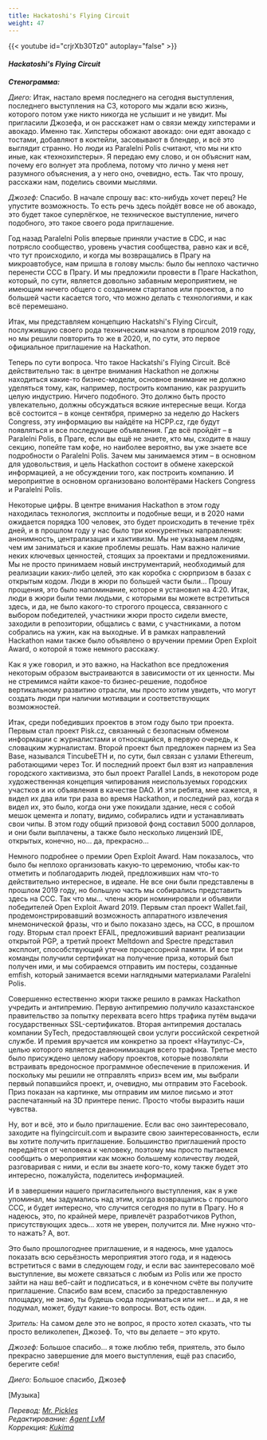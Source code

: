 ```yaml
---
title: Hackatoshi's Flying Circuit
weight: 47
---
```


{{< youtube id="crjrXb30Tz0" autoplay="false" >}}

#### *Hackatoshi's Flying Circuit*

_**Стенограмма:**_

_Диего:_ Итак, настало время последнего на сегодня выступления, последнего выступления на C3, которого мы ждали всю жизнь, которого потом уже никто никогда не услышит и не увидит. Мы пригласили Джозефа, и он расскажет нам о связи между хипстерами и авокадо. Именно так. Хипстеры обожают авокадо: они едят авокадо с тостами, добавляют в коктейли, засовывают в блендер, и всё это выглядит странно. Но люди из Paralelni Polis считают, что мы ни кто иные, как «технохипстеры». Я передаю ему слово, и он объяснит нам, почему его волнует эта проблема, потому что лично у меня нет разумного объяснения, а у него оно, очевидно, есть. Так что прошу, расскажи нам, поделись своими мыслями.

_Джозеф:_ Спасибо. В начале спрошу вас: кто-нибудь хочет перец? Не упустите возможность. То есть речь здесь пойдёт вовсе не об авокадо, это будет такое суперлёгкое, не техническое выступление, ничего подобного, это такое своего рода приглашение.

Год назад Paralelni Polis впервые приняли участие в CDC, и нас потрясло сообщество, уровень участия сообщества, равно как и всё, что тут происходило, и когда мы возвращались в Прагу на микроавтобусе, нам пришла в голову мысль: было бы неплохо частично перенести CCC в Прагу. И мы предложили провести в Праге Hackathon, который, по сути, является довольно забавным мероприятием, не имеющим ничего общего с созданием стартапов или проектов, а по большей части касается того, что можно делать с технологиями, и как всё перемешано.

Итак, мы представляем концепцию Hackatshi's Flying Circuit, послужившую своего рода техническим началом в прошлом 2019 году, но мы решили повторить то же в 2020, и, по сути, это первое официальное приглашение на Hackathon.

Теперь по сути вопроса. Что такое Hackatshi's Flying Circuit. Всё действительно так: в центре внимания Hackathon не должны находиться какие-то бизнес-модели, основное внимание не должно уделяться тому, как, например, построить компанию, как разрушить целую индустрию. Ничего подобного. Это должно быть просто увлекательно, должны обсуждаться всякие интересные вещи. Когда всё состоится – в конце сентября, примерно за неделю до Hackers Congress, эту информацию вы найдёте на HCPP.cz, где будут появляться и все последующие объявления. Где всё пройдёт – в Paralelni Polis, в Праге, если вы ещё не знаете, кто мы, сходите в нашу секцию, попейте там кофе, но наиболее вероятно, вы уже знаете все подробности о Paralelni Polis. Зачем мы занимаемся этим – в основном для удовольствия, и цель Hackathon состоит в обмене хакерской информацией, а не обсуждении того, как построить компанию. И мероприятие в основном организовано волонтёрами Hackers Congress и Paralelni Polis.

Некоторые цифры. В центре внимания Hackathon в этом году находилась технология, эксплоиты и подобные вещи, и в 2020 нами ожидается порядка 100 человек, это будет происходить в течение трёх дней, и в прошлом году у нас было три конкурентных направления: анонимность, централизация и хактивизм. Мы не указываем людям, чем им заниматься и какие проблемы решать. Нам важно наличие неких ключевых ценностей, стоящих за проектами и предложениями. Мы не просто принимаем новый инструментарий, необходимый для реализации каких-либо целей, это как коробка с сюрпризом в базах с открытым кодом. Люди в жюри по большей части были… Прошу прощения, это было напоминание, которое я установил на 4:20. Итак, люди в жюри были теми людьми, с которыми вы можете встретиться здесь, и да, не было какого-то строгого процесса, связанного с выбором победителей, участники жюри просто сидели вместе, заходили в репозитории, общались с вами, с участниками, а потом собрались на ужин, как на выходные. И в рамках направлений Hackathon нами также было объявлено о вручении премии Open Exploit Award, о которой я тоже немного расскажу.

Как я уже говорил, и это важно, на Hackathon все предложения некоторым образом выстраиваются в зависимости от их ценности. Мы не стремимся найти какое-то бизнес-решение, подобное вертикальному развитию отрасли, мы просто хотим увидеть, что могут создать люди при наличии мотивации и соответствующих возможностей.

Итак, среди победивших проектов в этом году было три проекта. Первым стал проект Pisk.cz, связанный с безопасным обменом информации с журналистами и относящийся, в первую очередь, к словацким журналистам. Второй проект был предложен парнем из Sea Base, назывался TincubeETH и, по сути, был связан с узлами Ethereum, работающими через Tor. И последний проект был взят из направления городского хактивизма, это был проект Parallel Lands, в некотором роде художественная концепция чипирования неиспользуемых городских участков и их объявления в качестве DAO. И эти ребята, мне кажется, я видел их два или три раза во время Hackathon, и последний раз, когда я видел их, это было, когда они уже покидали здание, неся с собой мешок цемента и лопату, видимо, собирались идти и устанавливать свои чипы. В этом году общий призовой фонд составил 5000 долларов, и они были выплачены, а также было несколько лицензий IDE, открытых, конечно, но… да, прекрасно…

Немного подробнее о премии Open Exploit Award. Нам показалось, что было бы неплохо организовать какую-то церемонию, чтобы как-то отметить и поблагодарить людей, предложивших нам что-то действительно интересное, в идеале. Не все они были представлены в прошлом 2019 году, но большую часть мы собирались представить здесь на CCC. Так что мы… члены жюри номинировали и объявили победителей Open Exploit Award 2019. Первым стал проект Wallet.fail, продемонстрировавший возможность аппаратного извлечения мнемонической фразы, что и было показано здесь, на CCC, в прошлом году. Вторым стал проект EFAIL, предложивший вариант реализации открытой PGP, а третий проект Meltdown and Spectre представил эксплоит, способствующий утечке процессорной памяти. И все три команды получили сертификат на получение приза, который был получен ими, и мы собираемся отправить им постеры, созданные emfish, который занимается всеми наглядными материалами Paralelni Polis.

Совершенно естественно жюри также решило в рамках Hackathon учредить и антипремию. Первую антипремию получило казахстанское правительство за попытку перехвата всего https трафика путём выдачи государственных SSL-сертификатов. Вторая  антипремия досталась компании SyTech, предоставляющей свои услуги российской секретной службе. И премия вручается им конкретно за проект «Наутилус-С», целью которого является деанонимизация всего трафика. Третье место было присуждено целому набору проектов, которые позволяли встраивать вредоносное программное обеспечение в приложения. И поскольку мы решили не отправлять «приз» всем им, мы выбрали первый попавшийся проект, и, очевидно, мы отправим это Facebook. Приз показан на картинке, мы отправим им милое письмо и этот распечатанный на 3D принтере пенис. Просто чтобы выразить наши чувства.

Ну, вот и всё, это и было приглашение. Если вас оно заинтересовало, заходите на flyingcircuit.com и выразите свою заинтересованность, если вы хотите получить приглашение. Большинство приглашений просто передаётся от человека к человеку, поэтому мы просто пытаемся сообщить о мероприятии как можно большему количеству людей, разговаривая с ними, и если вы знаете кого-то, кому также будет это интересно, пожалуйста, поделитесь информацией.

И в завершении нашего пригласительного выступления, как я уже упоминал, мы задумались над этим, когда возвращались с прошлого CCC, и будет интересно, что случится сегодня по пути в Прагу. Но я надеюсь, это, по крайней мере, привлечёт разработчиков Python, присутствующих здесь… хотя не уверен, получится ли. Мне нужно что-то нажать? А, вот.

Это было прошлогоднее приглашение, и я надеюсь, мне удалось показать всю серьёзность мероприятия этого года, и я надеюсь встретиться с вами в следующем году, и если вас заинтересовало моё выступление, вы можете связаться с любым из Polis или же просто зайти на наш веб-сайт и подписаться, и в конечном счёте вы получите приглашение. Спасибо вам всем, спасибо за предоставленную площадку, не знаю, ты будешь сюда подниматься или нет… и да, я не подумал, может, будут какие-то вопросы. Вот, есть один.

_Зритель:_ На самом деле это не вопрос, я просто хотел сказать, что ты просто великолепен, Джозеф. То, что вы делаете – это круто.

_Джозеф:_ Большое спасибо… я тоже люблю тебя, приятель, это было прекрасно завершение для моего выступления, ещё раз спасибо, берегите себя!

_Диего:_ Большое спасибо, Джозеф

[Музыка]


*Перевод: [Mr. Pickles](https://t.me/v1docq47)*  
*Редактирование: [Agent LvM](https://t.me/LvMi4)*  
*Коррекция: [Kukima](https://t.me/Kukima)*
